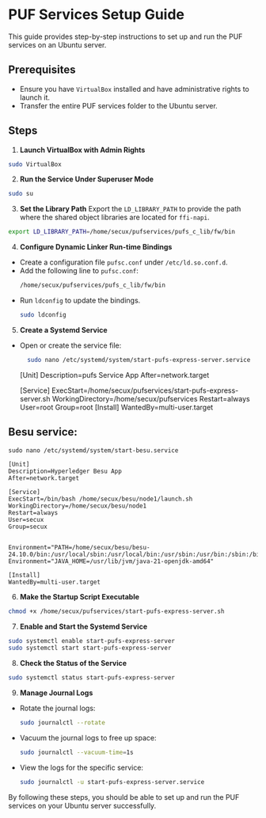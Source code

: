 # PUF Services Setup Guide

This guide provides step-by-step instructions to set up and run the PUF services on an Ubuntu server.

## Prerequisites

- Ensure you have `VirtualBox` installed and have administrative rights to launch it.
- Transfer the entire PUF services folder to the Ubuntu server.

## Steps

1. **Launch VirtualBox with Admin Rights**
  ```sh
  sudo VirtualBox
  ```

2. **Run the Service Under Superuser Mode**
  ```sh
  sudo su
  ```

3. **Set the Library Path**
  Export the `LD_LIBRARY_PATH` to provide the path where the shared object libraries are located for `ffi-napi`.
  ```sh
  export LD_LIBRARY_PATH=/home/secux/pufservices/pufs_c_lib/fw/bin
  ```

4. **Configure Dynamic Linker Run-time Bindings**
  - Create a configuration file `pufsc.conf` under `/etc/ld.so.conf.d`.
  - Add the following line to `pufsc.conf`:
    ```sh
    /home/secux/pufservices/pufs_c_lib/fw/bin
    ```
  - Run `ldconfig` to update the bindings.
    ```sh
    sudo ldconfig
    ```

5. **Create a Systemd Service**
  - Open or create the service file:
    ```sh
      sudo nano /etc/systemd/system/start-pufs-express-server.service
    ```

    [Unit]
    Description=pufs Service App
    After=network.target

    [Service]
    ExecStart=/home/secux/pufservices/start-pufs-express-server.sh
    WorkingDirectory=/home/secux/pufservices
    Restart=always
    User=root
    Group=root
    [Install]
    WantedBy=multi-user.target

## Besu service: 

    sudo nano /etc/systemd/system/start-besu.service

    [Unit]
    Description=Hyperledger Besu App
    After=network.target

    [Service]
    ExecStart=/bin/bash /home/secux/besu/node1/launch.sh
    WorkingDirectory=/home/secux/besu/node1
    Restart=always
    User=secux
    Group=secux


    Environment="PATH=/home/secux/besu/besu-24.10.0/bin:/usr/local/sbin:/usr/local/bin:/usr/sbin:/usr/bin:/sbin:/bin"
    Environment="JAVA_HOME=/usr/lib/jvm/java-21-openjdk-amd64"

    [Install]
    WantedBy=multi-user.target


6. **Make the Startup Script Executable**
  ```sh
  chmod +x /home/secux/pufservices/start-pufs-express-server.sh
  ```

7. **Enable and Start the Systemd Service**
  ```sh
  sudo systemctl enable start-pufs-express-server
  sudo systemctl start start-pufs-express-server
  ```

8. **Check the Status of the Service**
  ```sh
  sudo systemctl status start-pufs-express-server
  ```

9. **Manage Journal Logs**
  - Rotate the journal logs:
    ```sh
    sudo journalctl --rotate
    ```
  - Vacuum the journal logs to free up space:
    ```sh
    sudo journalctl --vacuum-time=1s
    ```
  - View the logs for the specific service:
    ```sh
    sudo journalctl -u start-pufs-express-server.service
    ```

By following these steps, you should be able to set up and run the PUF services on your Ubuntu server successfully.

